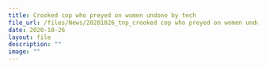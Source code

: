 ```yaml
---
title: Crooked cop who preyed on women undone by tech
file_url: /files/News/20201026_tnp_crooked cop who preyed on women undone by tech.pdf
date: 2020-10-26
layout: file
description: ""
image: ""
---
```

